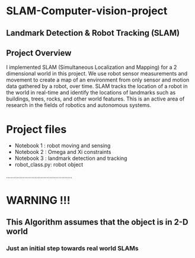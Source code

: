 # SLAM-Computer-vision-project

## Landmark Detection & Robot Tracking (SLAM)

## Project Overview

I implemented SLAM (Simultaneous Localization and Mapping) for a 2 dimensional world in this project. We use robot sensor measurements and movement to create a map of an environment from only sensor and motion data gathered by a robot, over time. SLAM tracks the location of a robot in the world in real-time and identify the locations of landmarks such as buildings, trees, rocks, and other world features. This is an active area of research in the fields of robotics and autonomous systems.

# Project files

* Notebook 1 : robot moving and sensing
* Notebook 2 : Omega and Xi constraints
* Notebook 3 : landmark detection and tracking
* robot_class.py: robot object



............................................
# WARNING !!!
## This Algorithm assumes that the object is in 2-D world 
### Just an initial step towards real world SLAMs
